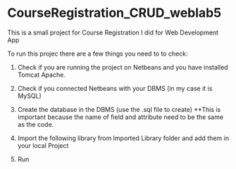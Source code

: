 # CourseRegistration_CRUD_weblab5
This is a small project for Course Registration I did for Web Development App

To run this projec there are a few things you need to to check: 

1) Check if you are running the project on Netbeans and you have installed Tomcat Apache. 

2) Check if you connected Netbeans with your DBMS (in my case it is MySQL) 

3) Create the database in the DBMS (use the .sql file to create)
**This is important because the name of field and attribute need to be the same as the code. 

4) Import the following library from Imported Library folder and add them in your local Project

5) Run 
